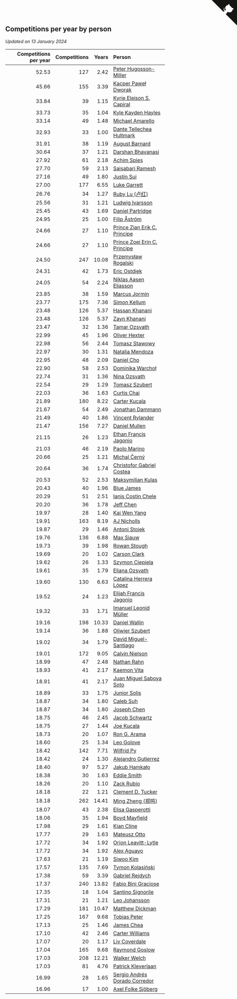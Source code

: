 ## Competitions per year by person

*Updated on 13 January 2024*

| Competitions per year | Competitions | Years | Person |
| ---: | ---: | ---: | :--- |
| 52.53 | 127 | 2.42 | [Peter Hugosson-Miller](https://www.worldcubeassociation.org/persons/2021HUGO01) |
| 45.66 | 155 | 3.39 | [Kacper Paweł Dworak](https://www.worldcubeassociation.org/persons/2020DWOR01) |
| 33.84 | 39 | 1.15 | [Kyrie Eleison S. Capiral](https://www.worldcubeassociation.org/persons/2022CAPI02) |
| 33.73 | 35 | 1.04 | [Kyle Kayden Hayles](https://www.worldcubeassociation.org/persons/2022HAYL02) |
| 33.14 | 49 | 1.48 | [Michael Amarello](https://www.worldcubeassociation.org/persons/2022AMAR09) |
| 32.93 | 33 | 1.00 | [Dante Tellechea Hultmark](https://www.worldcubeassociation.org/persons/2023HULT01) |
| 31.91 | 38 | 1.19 | [August Barnard](https://www.worldcubeassociation.org/persons/2022BARN21) |
| 30.64 | 37 | 1.21 | [Darshan Bhavanasi](https://www.worldcubeassociation.org/persons/2022BHAV01) |
| 27.92 | 61 | 2.18 | [Achim Spies](https://www.worldcubeassociation.org/persons/2021SPIE01) |
| 27.70 | 59 | 2.13 | [Saisabari Ramesh](https://www.worldcubeassociation.org/persons/2021RAME01) |
| 27.16 | 49 | 1.80 | [Justin Sui](https://www.worldcubeassociation.org/persons/2022SUIJ01) |
| 27.00 | 177 | 6.55 | [Luke Garrett](https://www.worldcubeassociation.org/persons/2017GARR05) |
| 26.76 | 34 | 1.27 | [Ruby Lu (卢红)](https://www.worldcubeassociation.org/persons/2022LURU01) |
| 25.56 | 31 | 1.21 | [Ludwig Ivarsson](https://www.worldcubeassociation.org/persons/2022IVAR01) |
| 25.45 | 43 | 1.69 | [Daniel Partridge](https://www.worldcubeassociation.org/persons/2022PART02) |
| 24.95 | 25 | 1.00 | [Filip Åström](https://www.worldcubeassociation.org/persons/2023ASTR01) |
| 24.66 | 27 | 1.10 | [Prince Zian Erik C. Principe](https://www.worldcubeassociation.org/persons/2022PRIN08) |
| 24.66 | 27 | 1.10 | [Prince Zoei Erin C. Principe](https://www.worldcubeassociation.org/persons/2022PRIN09) |
| 24.50 | 247 | 10.08 | [Przemysław Rogalski](https://www.worldcubeassociation.org/persons/2013ROGA02) |
| 24.31 | 42 | 1.73 | [Eric Ostdiek](https://www.worldcubeassociation.org/persons/2022OSTD01) |
| 24.05 | 54 | 2.24 | [Niklas Aasen Eliasson](https://www.worldcubeassociation.org/persons/2021ELIA01) |
| 23.85 | 38 | 1.59 | [Marcus Jormin](https://www.worldcubeassociation.org/persons/2022JORM01) |
| 23.77 | 175 | 7.36 | [Simon Kellum](https://www.worldcubeassociation.org/persons/2016KELL12) |
| 23.48 | 126 | 5.37 | [Hassan Khanani](https://www.worldcubeassociation.org/persons/2018KHAN26) |
| 23.48 | 126 | 5.37 | [Zayn Khanani](https://www.worldcubeassociation.org/persons/2018KHAN28) |
| 23.47 | 32 | 1.36 | [Tamar Ozsvath](https://www.worldcubeassociation.org/persons/2022OZSV04) |
| 22.99 | 45 | 1.96 | [Oliver Hexter](https://www.worldcubeassociation.org/persons/2022HEXT01) |
| 22.98 | 56 | 2.44 | [Tomasz Stawowy](https://www.worldcubeassociation.org/persons/2021STAW01) |
| 22.97 | 30 | 1.31 | [Natalia Mendoza](https://www.worldcubeassociation.org/persons/2022MEND24) |
| 22.95 | 48 | 2.09 | [Daniel Cho](https://www.worldcubeassociation.org/persons/2021CHOD01) |
| 22.90 | 58 | 2.53 | [Dominika Warchoł](https://www.worldcubeassociation.org/persons/2021WARC01) |
| 22.74 | 31 | 1.36 | [Nina Ozsvath](https://www.worldcubeassociation.org/persons/2022OZSV03) |
| 22.54 | 29 | 1.29 | [Tomasz Szubert](https://www.worldcubeassociation.org/persons/2022SZUB02) |
| 22.03 | 36 | 1.63 | [Curtis Chai](https://www.worldcubeassociation.org/persons/2022CHAI02) |
| 21.89 | 180 | 8.22 | [Carter Kucala](https://www.worldcubeassociation.org/persons/2015KUCA01) |
| 21.67 | 54 | 2.49 | [Jonathan Dammann](https://www.worldcubeassociation.org/persons/2021DAMM01) |
| 21.49 | 40 | 1.86 | [Vincent Rylander](https://www.worldcubeassociation.org/persons/2022RYLA01) |
| 21.47 | 156 | 7.27 | [Daniel Mullen](https://www.worldcubeassociation.org/persons/2016MULL04) |
| 21.15 | 26 | 1.23 | [Ethan Francis Jagonio](https://www.worldcubeassociation.org/persons/2022JAGO03) |
| 21.03 | 46 | 2.19 | [Paolo Marino](https://www.worldcubeassociation.org/persons/2021MARI04) |
| 20.66 | 25 | 1.21 | [Michal Černý](https://www.worldcubeassociation.org/persons/2022CERN03) |
| 20.64 | 36 | 1.74 | [Christofor Gabriel Costea](https://www.worldcubeassociation.org/persons/2022COST03) |
| 20.53 | 52 | 2.53 | [Maksymilian Kulas](https://www.worldcubeassociation.org/persons/2021KULA02) |
| 20.43 | 40 | 1.96 | [Blue James](https://www.worldcubeassociation.org/persons/2022JAME01) |
| 20.29 | 51 | 2.51 | [Ianis Costin Chele](https://www.worldcubeassociation.org/persons/2021CHEL01) |
| 20.20 | 36 | 1.78 | [Jeff Chen](https://www.worldcubeassociation.org/persons/2022CHEN19) |
| 19.97 | 28 | 1.40 | [Kai Wen Yang](https://www.worldcubeassociation.org/persons/2022YANG19) |
| 19.91 | 163 | 8.19 | [AJ Nicholls](https://www.worldcubeassociation.org/persons/2015NICH04) |
| 19.87 | 29 | 1.46 | [Antoni Stojek](https://www.worldcubeassociation.org/persons/2022STOJ03) |
| 19.76 | 136 | 6.88 | [Max Siauw](https://www.worldcubeassociation.org/persons/2017SIAU02) |
| 19.73 | 39 | 1.98 | [Rowan Stough](https://www.worldcubeassociation.org/persons/2022STOU01) |
| 19.69 | 20 | 1.02 | [Carson Clark](https://www.worldcubeassociation.org/persons/2023CLAR02) |
| 19.62 | 26 | 1.33 | [Szymon Ciepiela](https://www.worldcubeassociation.org/persons/2022CIEP01) |
| 19.61 | 35 | 1.79 | [Eliana Ozsvath](https://www.worldcubeassociation.org/persons/2022OZSV01) |
| 19.60 | 130 | 6.63 | [Catalina Herrera López](https://www.worldcubeassociation.org/persons/2017LOPE31) |
| 19.52 | 24 | 1.23 | [Elijah Francis Jagonio](https://www.worldcubeassociation.org/persons/2022JAGO02) |
| 19.32 | 33 | 1.71 | [Imanuel Leonid Müller](https://www.worldcubeassociation.org/persons/2022MULL02) |
| 19.16 | 198 | 10.33 | [Daniel Wallin](https://www.worldcubeassociation.org/persons/2013WALL03) |
| 19.14 | 36 | 1.88 | [Oliwier Szubert](https://www.worldcubeassociation.org/persons/2022SZUB01) |
| 19.02 | 34 | 1.79 | [David Miguel-Santiago](https://www.worldcubeassociation.org/persons/2022MIGU02) |
| 19.01 | 172 | 9.05 | [Calvin Nielson](https://www.worldcubeassociation.org/persons/2014NIEL03) |
| 18.99 | 47 | 2.48 | [Nathan Rahn](https://www.worldcubeassociation.org/persons/2021RAHN01) |
| 18.93 | 41 | 2.17 | [Kaemon Vita](https://www.worldcubeassociation.org/persons/2021VITA01) |
| 18.91 | 41 | 2.17 | [Juan Miguel Saboya Soto](https://www.worldcubeassociation.org/persons/2021SOTO01) |
| 18.89 | 33 | 1.75 | [Junior Solis](https://www.worldcubeassociation.org/persons/2022SOLI03) |
| 18.87 | 34 | 1.80 | [Caleb Suh](https://www.worldcubeassociation.org/persons/2022SUHC01) |
| 18.87 | 34 | 1.80 | [Joseph Chen](https://www.worldcubeassociation.org/persons/2022CHEN16) |
| 18.75 | 46 | 2.45 | [Jacob Schwartz](https://www.worldcubeassociation.org/persons/2021SCHW01) |
| 18.75 | 27 | 1.44 | [Joe Kucala](https://www.worldcubeassociation.org/persons/2022KUCA01) |
| 18.73 | 20 | 1.07 | [Ron G. Arama](https://www.worldcubeassociation.org/persons/2022ARAM01) |
| 18.60 | 25 | 1.34 | [Leo Golove](https://www.worldcubeassociation.org/persons/2022GOLO02) |
| 18.42 | 142 | 7.71 | [Wilfrid Py](https://www.worldcubeassociation.org/persons/2016PYWI01) |
| 18.42 | 24 | 1.30 | [Alejandro Gutierrez](https://www.worldcubeassociation.org/persons/2022GUTI09) |
| 18.40 | 97 | 5.27 | [Jakub Hamkało](https://www.worldcubeassociation.org/persons/2018HAMK01) |
| 18.38 | 30 | 1.63 | [Eddie Smith](https://www.worldcubeassociation.org/persons/2022SMIT20) |
| 18.26 | 20 | 1.10 | [Zack Rubio](https://www.worldcubeassociation.org/persons/2022RUBI10) |
| 18.18 | 22 | 1.21 | [Clement D. Tucker](https://www.worldcubeassociation.org/persons/2022TUCK09) |
| 18.18 | 262 | 14.41 | [Ming Zheng (郑鸣)](https://www.worldcubeassociation.org/persons/2009ZHEN11) |
| 18.07 | 43 | 2.38 | [Elisa Gasperotti](https://www.worldcubeassociation.org/persons/2021GASP01) |
| 18.06 | 35 | 1.94 | [Boyd Mayfield](https://www.worldcubeassociation.org/persons/2022MAYF01) |
| 17.98 | 29 | 1.61 | [Kian Cline](https://www.worldcubeassociation.org/persons/2022CLIN01) |
| 17.77 | 29 | 1.63 | [Mateusz Otto](https://www.worldcubeassociation.org/persons/2022OTTO01) |
| 17.72 | 34 | 1.92 | [Orion Leavitt-Lytle](https://www.worldcubeassociation.org/persons/2022LEAV01) |
| 17.72 | 34 | 1.92 | [Alex Aguayo](https://www.worldcubeassociation.org/persons/2022AGUA01) |
| 17.63 | 21 | 1.19 | [Siwoo Kim](https://www.worldcubeassociation.org/persons/2022KIMS12) |
| 17.57 | 135 | 7.69 | [Tymon Kolasiński](https://www.worldcubeassociation.org/persons/2016KOLA02) |
| 17.38 | 59 | 3.39 | [Gabriel Rejdych](https://www.worldcubeassociation.org/persons/2020REJD01) |
| 17.37 | 240 | 13.82 | [Fabio Bini Graciose](https://www.worldcubeassociation.org/persons/2010GRAC02) |
| 17.35 | 18 | 1.04 | [Santino Signorile](https://www.worldcubeassociation.org/persons/2022SIGN01) |
| 17.31 | 21 | 1.21 | [Leo Johansson](https://www.worldcubeassociation.org/persons/2022JOHA08) |
| 17.29 | 181 | 10.47 | [Matthew Dickman](https://www.worldcubeassociation.org/persons/2013DICK01) |
| 17.25 | 167 | 9.68 | [Tobias Peter](https://www.worldcubeassociation.org/persons/2014PETE03) |
| 17.13 | 25 | 1.46 | [James Chea](https://www.worldcubeassociation.org/persons/2022CHEA05) |
| 17.10 | 42 | 2.46 | [Carter Williams](https://www.worldcubeassociation.org/persons/2021WILL06) |
| 17.07 | 20 | 1.17 | [Liv Coverdale](https://www.worldcubeassociation.org/persons/2022COVE02) |
| 17.04 | 165 | 9.68 | [Raymond Goslow](https://www.worldcubeassociation.org/persons/2014GOSL01) |
| 17.03 | 208 | 12.21 | [Walker Welch](https://www.worldcubeassociation.org/persons/2011WELC01) |
| 17.03 | 81 | 4.76 | [Patrick Kleverlaan](https://www.worldcubeassociation.org/persons/2019KLEV01) |
| 16.99 | 28 | 1.65 | [Sergio Andrés Dorado Corredor](https://www.worldcubeassociation.org/persons/2022CORR05) |
| 16.96 | 17 | 1.00 | [Axel Folke Sjöberg](https://www.worldcubeassociation.org/persons/2023SJOB01) |


<a href="https://github.com/jonatanklosko/wca_statistics" class="github-corner" aria-label="View source on Github"><svg width="80" height="80" viewBox="0 0 250 250" style="fill:#151513; color:#fff; position: absolute; top: 0; border: 0; right: 0;" aria-hidden="true"><path d="M0,0 L115,115 L130,115 L142,142 L250,250 L250,0 Z"></path><path d="M128.3,109.0 C113.8,99.7 119.0,89.6 119.0,89.6 C122.0,82.7 120.5,78.6 120.5,78.6 C119.2,72.0 123.4,76.3 123.4,76.3 C127.3,80.9 125.5,87.3 125.5,87.3 C122.9,97.6 130.6,101.9 134.4,103.2" fill="currentColor" style="transform-origin: 130px 106px;" class="octo-arm"></path><path d="M115.0,115.0 C114.9,115.1 118.7,116.5 119.8,115.4 L133.7,101.6 C136.9,99.2 139.9,98.4 142.2,98.6 C133.8,88.0 127.5,74.4 143.8,58.0 C148.5,53.4 154.0,51.2 159.7,51.0 C160.3,49.4 163.2,43.6 171.4,40.1 C171.4,40.1 176.1,42.5 178.8,56.2 C183.1,58.6 187.2,61.8 190.9,65.4 C194.5,69.0 197.7,73.2 200.1,77.6 C213.8,80.2 216.3,84.9 216.3,84.9 C212.7,93.1 206.9,96.0 205.4,96.6 C205.1,102.4 203.0,107.8 198.3,112.5 C181.9,128.9 168.3,122.5 157.7,114.1 C157.9,116.9 156.7,120.9 152.7,124.9 L141.0,136.5 C139.8,137.7 141.6,141.9 141.8,141.8 Z" fill="currentColor" class="octo-body"></path></svg></a><style>.github-corner:hover .octo-arm{animation:octocat-wave 560ms ease-in-out}@keyframes octocat-wave{0%,100%{transform:rotate(0)}20%,60%{transform:rotate(-25deg)}40%,80%{transform:rotate(10deg)}}@media (max-width:500px){.github-corner:hover .octo-arm{animation:none}.github-corner .octo-arm{animation:octocat-wave 560ms ease-in-out}}</style>
